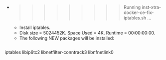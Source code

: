 * >>>>>>>>> Running inst-xtra-docker-ce-fix-iptables.sh ...
  * Install iptables.
  * Disk size = 5024452K. Space Used = 4K. Runtime = 00:00:00:00.
  * The following NEW packages will be installed:
  ```bash
iptables libip6tc2 libnetfilter-conntrack3 libnfnetlink0
  ```
